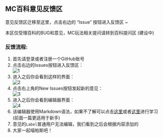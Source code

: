 ## MC百科意见反馈区

意见反馈区迁移至这里，点击右边的 “Issue” 按钮进入反馈区 ~

本区仅受理百科的BUG和意见，MC玩法相关提问请转到百科提问区 (建设中)


### 反馈流程:

1. 首先请登录或者注册一个GitHub账号
2. 点击右边的Issues按钮进入反馈区：  
![1](https://cloud.githubusercontent.com/assets/5229241/9202439/61299b7e-4084-11e5-80f1-2ab82ba39310.png)
3. 进入之后你会看到这样的界面：  
![2](https://cloud.githubusercontent.com/assets/5229241/9202512/d50559c0-4084-11e5-82fa-4f31719ca295.png)
4. 点击右上角的New Issues按钮发起新的意见：  
![3](https://cloud.githubusercontent.com/assets/5229241/9202587/28f4cdfe-4085-11e5-94d8-69b4e81fa569.png)
5. 进入之后你会看到编辑器界面：  
![4](https://cloud.githubusercontent.com/assets/5229241/9203004/2d91fe70-4087-11e5-9b76-c5b7a8363869.png)
6. 该编辑器使用Markdown语法，如果不了解可以点击[这里](https://github.com/younghz/Markdown/blob/master/README.md)或者[这里](http://www.markdown.cn/)进行学习(前面一篇更适用于新手)
7. 意见的`Label`普通用户无法编辑，我们看到之后会根据内容添加的
8. 大家一起喵帕斯吧！
